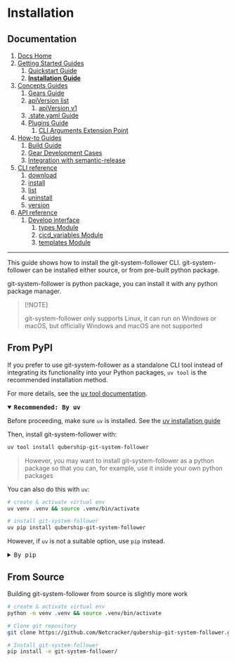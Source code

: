 # Installation
## Documentation
1. [Docs Home](../docs_home.md)
2. [Getting Started Guides](../getting_started.md)  
   1. [Quickstart Guide](quickstart.md)
   2. **[Installation Guide](installation.md)**
3. [Concepts Guides](../concepts.md)  
   1. [Gears Guide](../concepts/gears.md)
   2. [apiVersion list](../concepts/api_version_list.md)
      1. [apiVersion v1](../concepts/api_version_list/v1.md) 
   3. [.state.yaml Guide](../concepts/state.md)
   4. [Plugins Guide](../concepts/plugins.md)
      1. [CLI Arguments Extension Point](../concepts/plugins/cli_arguments.md)
4. [How-to Guides](../how_to.md)  
   1. [Build Guide](../how_to/build.md)
   2. [Gear Development Cases](../how_to/gear_development_cases.md)
   3. [Integration with semantic-release](../how_to/integration_with_semantic_release.md)
5. [CLI reference](../cli_reference.md) 
   1. [download](../cli_reference/download.md)
   2. [install](../cli_reference/install.md) 
   3. [list](../cli_reference/list.md)
   4. [uninstall](../cli_reference/uninstall.md)
   5. [version](../cli_reference/version.md)
6. [API reference](../api_reference.md)  
   1. [Develop interface](../api_reference/develop_interface.md)  
      1. [types Module](../api_reference/develop_interface/types.md)
      2. [cicd_variables Module](../api_reference/develop_interface/cicd_variables.md)
      3. [templates Module](../api_reference/develop_interface/templates.md)

---

This guide shows how to install the git-system-follower CLI. git-system-follower can be installed either source, or from pre-built python package.

git-system-follower is python package, you can install it with any python package manager.

> \[!NOTE]
>
> git-system-follower only supports Linux, it can run on Windows or macOS, but officially Windows and macOS are not supported

## From PyPI
If you prefer to use git-system-follower as a standalone CLI tool instead of integrating its functionality into your Python packages, `uv tool` is the recommended installation method.

For more details, see the [uv tool documentation](https://docs.astral.sh/uv/concepts/tools/).

<details open>
    <summary><kbd><b>Recommended: By uv</b></kbd></summary>

   Before proceeding, make sure `uv` is installed. See the [uv installation guide](https://docs.astral.sh/uv/getting-started/installation/)

   Then, install git-system-follower with:
   ```bash
   uv tool install qubership-git-system-follower
   ```
   
   > However, you may want to install git-system-follower as a python package so that you can, for example, use it inside your own python packages

   You can also do this with `uv`:
   ```bash
   # create & activate virtual env
   uv venv .venv && source .venv/bin/activate

   # install git-system-follower
   uv pip install qubership-git-system-follower
   ```

</details>

However, if `uv` is not a suitable option, use `pip` instead.
<details>
    <summary><kbd>By pip</kbd></summary>

   ```bash
   # create & activate virtual env
   python -m venv .venv && source .venv/bin/activate 

   # Install git-system-follower
   pip install qubership-git-system-follower
   ```
</details>

## From Source
Building git-system-follower from source is slightly more work

```bash
# create & activate virtual env
python -m venv .venv && source .venv/bin/activate

# Clone git repository
git clone https://github.com/Netcracker/qubership-git-system-follower.git

# Install git-system-follower
pip install -e git-system-follower/
```
